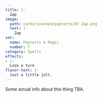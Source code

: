 ```yaml
---
title: |-
  Zap
image: 
  path: cards/scanned/poptarts/07 Zap.png
  text: |-
    Zap
set:
  name: Poptarts & Magic
  number: 7
category: Spells
effects: 
- |-
  Lose a turn
flavor-text: |-
  Just a little jolt.
---
```

Some actual info about this thing TBA.

